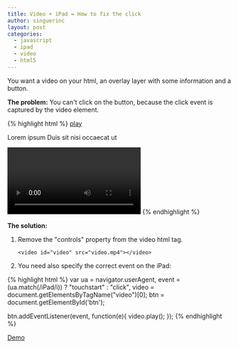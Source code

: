 ```yaml
---
title: Video + iPad = How to fix the click
author: singuerinc
layout: post
categories:
  - javascript
  - ipad
  - video
  - html5
---
```


You want a video on your html, an overlay layer with some information and a button.

**The problem:** You can't click on the button, because the click event is captured by the video element.

{% highlight html %}
<a id="btn" href="#">play</a>
<p>Lorem ipsum Duis sit nisi occaecat ut</p>
<video id="video" controls src="video.mp4"></video>
{% endhighlight %}

**The solution:**

1. Remove the "controls" property from the video html tag.

    `<video id="video" src="video.mp4"></video>`

2. You need also specify the correct event on the iPad:

{% highlight html %}
var ua = navigator.userAgent,
    event = (ua.match(/iPad/i)) ? "touchstart" : "click",
    video = document.getElementsByTagName("video")[0];
    btn   = document.getElementById('btn');

btn.addEventListener(event, function(e){
    video.play();
});
{% endhighlight %}

<a href="{{ site.baseurl | prepend: site.url }}/code/day-021/index.html" target="_blank">Demo</a>
